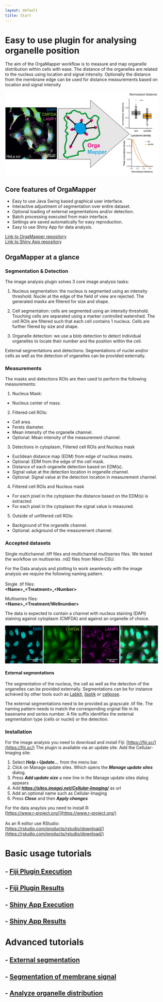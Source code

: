 ```yaml
---
layout: default
title: Start
---
```


# Easy to use plugin for analysing organelle position

The aim of the OrgaMapper workflow is to measure and map organelle distribution within cells with ease. The distance of the organelles are related to the nucleus using location and signal intensity. Optionally the distance from the membrane edge can be used for distance measurements based on location and signal intensity 

<img src="images/OrgaMapperIntro.png" alt="Intro" class="inline"/>

## Core features of OrgaMapper

- Easy to use Java Swing based graphical user interface.
- Interactive adjustment of segmentation over entire dataset.
- Optional loading of external segmentations and/or detection.
- Batch processing executed from main interface.
- Settings are saved automatically for easy reproduction.
- Easy to use Shiny App for data analysis.

[Link to OrgaMapper repository](https://github.com/schmiedc/OrgaMapper)<br>
[Link to Shiny App repository](https://github.com/schmiedc/OrgaMapper_Rshiny)

## OrgaMapper at a glance

### Segmentation & Detection

The image analysis plugin solves 3 core image analysis tasks:

1. Nucleus segmentation: the nucleus is segmented using an intensity threshold.
Nuclei at the edge of the field of view are rejected.
The generated masks are filtered for size and shape.

2. Cell segmentation: cells are segmented using an intensity threshold.
Touching cells are separated using a marker controlled watershed.
The cell ROIs are filtered such that each cell contains 1 nucleus.
Cells are further filered by size and shape.

3. Organelle detection: we use a blob detection to detect individual organelles to locate their number and the position within the cell.


External segmentations and detections: Segmentations of nuclei and/or cells as well as the detection of organelles can be provided externally. 

### Measurements 

The masks and detections ROIs are then used to perform the following measurements:

1. Nucleus Mask:
  - Nucleus center of mass.

2. Filtered cell ROIs:
  - Cell area.
  - Ferets diameter.
  - Mean intensity of the organelle channel.
  - Optional: Mean intensity of the measurement channel.

3. Detections in cytoplasm, Filtered cell ROIs and Nucleus mask
  - Euclidean distance map (EDM) from edge of nucleus masks.
  - Optional: EDM from the edge of the cell mask.
  - Distance of each organelle detection based on EDM(s).
  - Signal value at the detection location in organelle channel.
  - Optional: Signal value at the detection location in measurement channel.

4. Filtered cell ROIs and Nucleus mask
  - For each pixel in the cytoplasm the distance based on the EDM(s) is extracted
  - For each pixel in the cytoplasm the signal value is measured.

5. Outside of unfiltered cell ROIs:
  - Background of the organelle channel.
  - Optional:  ackground of the measurement channel.

### Accepted datasets

Single multichannel .tiff files and multichannel multiseries files. We tested the workflow on multiseries .nd2 files from Nikon CSU.

For the Data analysis and plotting to work seamlessly with the image analysis we require the following naming pattern.<br>
<br>
Single .tif files:<br>
**\<Name\>\_\<Treatment\>\_\<Number\>**

Multiseries files:<br>
**\<Name\>\_\<Treatment/Wellnumber\>**

The data is expected to contain a channel with nucleus staining (DAPI) staining against cytoplasm (CMFDA) and against an organelle of choice.

<img src="images/OrgaMapperInput.png" alt="InputData" class="inline"/>

#### External segmentations

The segmentation of the nucleus, the cell as well as the detection of the organelles can be provided externally. Segmentations can be for instance achieved by other tools such as [Labkit](https://imagej.net/plugins/labkit/), [ilastik](https://www.ilastik.org/) or [cellpose](https://www.cellpose.org/). 

The external segmentations need to be provided as grayscale .tif file. The naming pattern needs to match the corresponding orginal file in its basename and series number. A file suffix identifies the external segmentation type (cells or nuclei) or the detection.

### Installation

For the image analysis you need to download and install Fiji: [https://fiji.sc/](https://fiji.sc/)
The plugin is available via an update site. Add the Cellular-Imaging site:

1. Select **_Help  › Update..._** from the menu bar.
2. Click on Manage update sites. Which opens the **_Manage update sites_** dialog.
3. Press **_Add update size_** a new line in the Manage update sites dialog appears
4. Add **_https://sites.imagej.net/Cellular-Imaging/_** as url
5. Add an optional name such as Cellular-Imaging
6. Press **_Close_** and then **_Apply changes_**

For the data anaylsis you need to install R:<br/>[https://www.r-project.org/](https://www.r-project.org/)<br/>
<br/>
As an R editor use RStudio:<br/> [https://rstudio.com/products/rstudio/download/](https://rstudio.com/products/rstudio/download/)


# Basic usage tutorials

## - [Fiji Plugin Execution](pages/workflow.html)
## - [Fiji Plugin Results](pages/results.html)
## - [Shiny App Execution](pages/rShinyApp.html)
## - [Shiny App Results](pages/analysisResults.html)

# Advanced tutorials

## - [External segmentation](pages/external_segmentation.html)
## - [Segmentation of membrane signal](pages/seg_membrane_signal.html)
## - [Analyze organelle distribution](pages/analyze_organelle_distribution.html)
